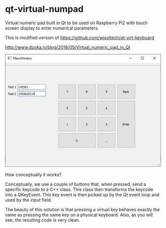 # qt-virtual-numpad

Virtual numeric pad built in Qt to be used on Raspberry Pi2 with touch screen display to enter numerical parameters.

This is modified version of https://github.com/wisoltech/qt-virt-keyboard

http://www.dzoka.lv/blog/2016/05/Virtual_numeric_pad_in_Qt

![](https://github.com/Qt-Widgets/qt-virtual-numpad/blob/master/1.png)

How conceptually it works?

Conceptually, we use a couple of buttons that, when pressed, send a specific keycode to a C++ class. This class then transforms the keycode into a QKeyEvent. This key event is then picked up by the Qt event loop and used by the input field.

The beauty of this solution is that pressing a virtual key behaves exactly the same as pressing the same key on a physical keyboard. Also, as you will see, the resulting code is very clean.
